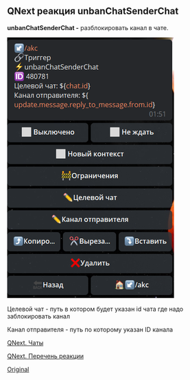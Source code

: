 ## QNext реакция unbanChatSenderChat

**unbanChatSenderChat -** разблокировать канал в чате.


![](./1.png)



Целевой чат - путь в котором будет указан id чата где надо заблокировать канал

Канал отправителя - путь по которому указан ID канала



[QNext. Чаты](/docs-test/admin/chat-about)

[QNext. Перечень реакции](/docs-test/reactions)




  
[Original](https://telegra.ph/QNext-admin-reaction-unbanChatSenderChat-01-05)